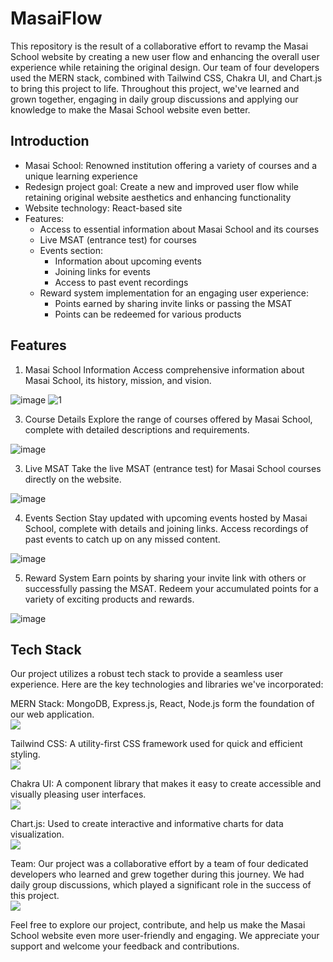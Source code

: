 # MasaiFlow
This repository is the result of a collaborative effort to revamp the Masai School website by creating a new user flow and enhancing the overall user experience while retaining the original design. Our team of four developers used the MERN stack, combined with Tailwind CSS, Chakra UI, and Chart.js to bring this project to life. Throughout this project, we've learned and grown together, engaging in daily group discussions and applying our knowledge to make the Masai School website even better.

## Introduction
<ul>
  <li>Masai School: Renowned institution offering a variety of courses and a unique learning experience</li>
  <li>Redesign project goal: Create a new and improved user flow while retaining original website aesthetics and enhancing functionality</li>
  <li>Website technology: React-based site</li>
  <li>Features:
    <ul>
      <li>Access to essential information about Masai School and its courses</li>
      <li>Live MSAT (entrance test) for courses</li>
      <li>Events section:
        <ul>
          <li>Information about upcoming events</li>
          <li>Joining links for events</li>
          <li>Access to past event recordings</li>
        </ul>
      </li>
      <li>Reward system implementation for an engaging user experience:
        <ul>
          <li>Points earned by sharing invite links or passing the MSAT</li>
          <li>Points can be redeemed for various products</li>
        </ul>
      </li>
    </ul></li></ul>

## Features
1. Masai School Information
Access comprehensive information about Masai School, its history, mission, and vision.

<p align='center'>

![image](https://github.com/ashukmt/Project-MERN/assets/68837552/e3d7d8e5-a40c-46d8-ab6a-37f65febdc0a) ![1](https://github.com/ashukmt/Project-MERN/assets/68837552/52ce95da-f6a8-44a4-8629-dd0fa5ba72b2)

</p>

3. Course Details
Explore the range of courses offered by Masai School, complete with detailed descriptions and requirements.

![image](https://github.com/ashukmt/Project-MERN/assets/68837552/0de15f03-6062-46c5-b024-0fe8ca072d52)

3. Live MSAT
Take the live MSAT (entrance test) for Masai School courses directly on the website.

![image](https://github.com/ashukmt/Project-MERN/assets/68837552/180e85d6-6d96-4ebf-9c26-106e7b02a381)

4. Events Section
Stay updated with upcoming events hosted by Masai School, complete with details and joining links.
Access recordings of past events to catch up on any missed content.

![image](https://github.com/ashukmt/Project-MERN/assets/68837552/42814da8-dbd2-44b2-935c-ad20c17922e9)

5. Reward System
Earn points by sharing your invite link with others or successfully passing the MSAT.
Redeem your accumulated points for a variety of exciting products and rewards.

![image](https://github.com/ashukmt/Project-MERN/assets/68837552/5b8ee0f7-b81d-4085-a473-4c46aaa423d7)

## Tech Stack
Our project utilizes a robust tech stack to provide a seamless user experience. Here are the key technologies and libraries we've incorporated:

MERN Stack: MongoDB, Express.js, React, Node.js form the foundation of our web application.<br/>
<img src="https://skillicons.dev/icons?i=mongodb,express,react,nodejs" />

Tailwind CSS: A utility-first CSS framework used for quick and efficient styling.<br/>
<img src="https://skillicons.dev/icons?i=tailwind" />

Chakra UI: A component library that makes it easy to create accessible and visually pleasing user interfaces.<br/>
<img src="https://skillicons.dev/icons?i=fastapi" />

Chart.js: Used to create interactive and informative charts for data visualization.<br/>
<img src="https://skillicons.dev/icons?i=matlab" />

Team: Our project was a collaborative effort by a team of four dedicated developers who learned and grew together during this journey. We had daily group discussions, which played a                 significant role in the success of this project. <br/>
<img src="https://skillicons.dev/icons?i=discord" />

Feel free to explore our project, contribute, and help us make the Masai School website even more user-friendly and engaging. We appreciate your support and welcome your feedback and contributions.

